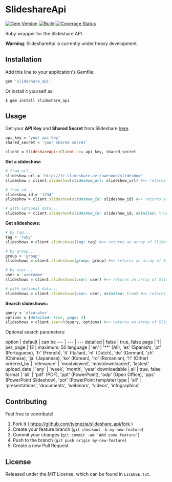# SlideshareApi
[![Gem Version](https://badge.fury.io/rb/slideshare_api.svg)](http://badge.fury.io/rb/slideshare_api)
[![Build](https://travis-ci.org/jvenezia/slideshare_api.svg?branch=master)](https://travis-ci.org/jvenezia/slideshare_api)
[![Coverage Status](https://coveralls.io/repos/jvenezia/slideshare_api/badge.png)](https://coveralls.io/r/jvenezia/slideshare_api)

Ruby wrapper for the Slideshare API.

**Warning**: SlideshareApi is currently under heavy development.

## Installation

Add this line to your application's Gemfile:

```ruby
gem 'slideshare_api'
```

Or install it yourself as:

    $ gem install slideshare_api

## Usage

Get your **API Key** and **Shared Secret** from Slideshare [here](http://fr.slideshare.net/developers/applyforapi).

```ruby
api_key = 'your api key'
shared_secret = 'your shared secret'

client = SlideshareApi::Client.new api_key, shared_secret
```

**Get a slideshow:**
```ruby
# from url...
slideshow_url = 'http://fr.slideshare.net/awesome/slideshow'
slideshow = client.slideshow(slideshow_url: slideshow_url) #=> returns a SlideshareApi::Model::Slideshow

# from id...
slideshow_id = '1234'
slideshow = client.slideshow(slideshow_id: slideshow_id) #=> returns a SlideshareApi::Model::Slideshow

# with optional data...
slideshow = client.slideshow(slideshow_id: slideshow_id, detailed: true) #=> returns a SlideshareApi::Model::Slideshow
```

**Get slideshows:**
```ruby
# by tag...
tag = 'ruby'
slideshows = client.slideshows(tag: tag) #=> returns an array of SlideshareApi::Model::Slideshow

# by group...
group = 'group'
slideshows = client.slideshows(group: group) #=> returns an array of SlideshareApi::Model::Slideshow

# by user...
user = 'username'
slideshows = client.slideshows(user: user) #=> returns an array of SlideshareApi::Model::Slideshow

# with optional data...
slideshows = client.slideshows(user: user, detailed: true) #=> returns an array of SlideshareApi::Model::Slideshow
```

**Search slideshows:**
```ruby
query = 'elcurator'
options = {detailed: true, page: 2}
slideshows = client.search(query, options) #=> returns an array of SlideshareApi::Model::Slideshow
```
Optional search parameters:

option | default | can be
--- | --- | ---
detailed | false | true, false
page | 1 |    
per_page | 12 | maximum: 50
language | 'en' | '**' (All), 'es' (Spanish), 'pt' (Portuguese), 'fr' (French), 'it' (Italian), 'nl' (Dutch), 'de' (German), 'zh' (Chinese), 'ja' (Japanese), 'ko' (Korean), 'ro' (Romanian), '!!' (Other)
ordered_by | 'relevance' | 'mostviewed', 'mostdownloaded', 'lastest'
upload_date | 'any' | 'week', 'month', 'year'
downloadable | all | true, false
format | 'all' | 'pdf' (PDF), 'ppt' (PowerPoint), 'odp' (Open Office), 'pps' (PowerPoint Slideshow), 'pot' (PowerPoint template)
type | 'all' | 'presentations', 'documents', 'webinars', 'videos', 'infographics'

## Contributing
Feel free to contribute!

1. Fork it ( https://github.com/jvenezia/slideshare_api/fork )
2. Create your feature branch (`git checkout -b my-new-feature`)
3. Commit your changes (`git commit -am 'Add some feature'`)
4. Push to the branch (`git push origin my-new-feature`)
5. Create a new Pull Request

## License
Released under the MIT License, which can be found in `LICENSE.txt`.